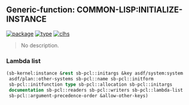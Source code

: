 ## Generic-function: COMMON-LISP:INITIALIZE-INSTANCE
[![package](https://img.shields.io/badge/Package-COMMON--LISP-5f9ea0.svg?style=social&colorA=999999)](../) [![type](https://img.shields.io/badge/Type-Generic--Function-5f9ea0.svg?style=social&colorA=999999)](../#generic-function) [![clhs](https://img.shields.io/badge/CLHS-INITIALIZE--INSTANCE-5f9ea0.svg?style=social&colorA=999999)](http://www.lispworks.com/documentation/HyperSpec/Body/f_init_i.htm) 

> No description.

### Lambda list
```cl
(sb-kernel:instance &rest sb-pcl::initargs &key asdf/system:system
 asdf/plan::other-systems sb-pcl::name sb-pcl::initform
 sb-pcl::initfunction type sb-pcl::allocation sb-pcl::initargs
 documentation sb-pcl::readers sb-pcl::writers sb-pcl::lambda-list
 sb-pcl::argument-precedence-order &allow-other-keys)
```
